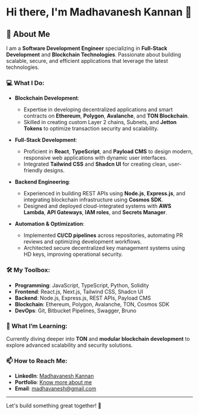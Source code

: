 # Hi there, I'm Madhavanesh Kannan 👋  

## 🚀 About Me  
I am a **Software Development Engineer** specializing in **Full-Stack Development** and **Blockchain Technologies**. Passionate about building scalable, secure, and efficient applications that leverage the latest technologies.  

### 💻 What I Do:  
- **Blockchain Development**:  
  - Expertise in developing decentralized applications and smart contracts on **Ethereum**, **Polygon**, **Avalanche**, and **TON Blockchain**.  
  - Skilled in creating custom Layer 2 chains, Subnets, and **Jetton Tokens** to optimize transaction security and scalability.  

- **Full-Stack Development**:  
  - Proficient in **React**, **TypeScript**, and **Payload CMS** to design modern, responsive web applications with dynamic user interfaces.  
  - Integrated **Tailwind CSS** and **Shadcn UI** for creating clean, user-friendly designs.  

- **Backend Engineering**:  
  - Experienced in building REST APIs using **Node.js**, **Express.js**, and integrating blockchain infrastructure using **Cosmos SDK**.  
  - Designed and deployed cloud-integrated systems with **AWS Lambda**, **API Gateways**, **IAM roles**, and **Secrets Manager**.  

- **Automation & Optimization**:  
  - Implemented **CI/CD pipelines** across repositories, automating PR reviews and optimizing development workflows.  
  - Architected secure decentralized key management systems using HD keys, improving operational security.  

### 🛠️ My Toolbox:  
- **Programming**: JavaScript, TypeScript, Python, Solidity  
- **Frontend**: React.js, Next.js, Tailwind CSS, Shadcn UI  
- **Backend**: Node.js, Express.js, REST APIs, Payload CMS  
- **Blockchain**: Ethereum, Polygon, Avalanche, TON, Cosmos SDK  
- **DevOps**: Git, Bitbucket Pipelines, Swagger, Bruno  

### 🌱 What I’m Learning:  
Currently diving deeper into **TON** and **modular blockchain development** to explore advanced scalability and security solutions.  

### 📫 How to Reach Me:  
- **LinkedIn**: [Madhavanesh Kannan](https://linkedin.com/in/madhavanesh-kannan-8b7192203)  
- **Portfolio**: [Know more about me](https://madhavanesh-portfolio.netlify.app/)  
- **Email**: madhavanesh@gmail.com

---

Let's build something great together! 🚀
